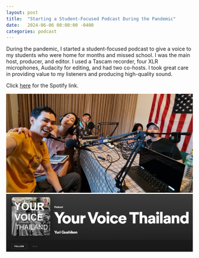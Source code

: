 ```yaml
---
layout: post
title:  "Starting a Student-Focused Podcast During the Pandemic"
date:   2024-06-06 00:00:00 -0400
categories: podcast
---
```


During the pandemic, I started a student-focused podcast to give a voice to my students who were home for months and missed school. I was the main host, producer, and editor. I used a Tascam recorder, four XLR microphones, Audacity for editing, and had two co-hosts. I took great care in providing value to my listeners and producing high-quality sound.

Click [here](https://open.spotify.com/show/2fYsbdJsTzGeW3uKe5ks14) for the Spotify link.

![YVT Podcast](/media/YVT1.jpg)
![YVT Podcast](/media/YVT2.png)
